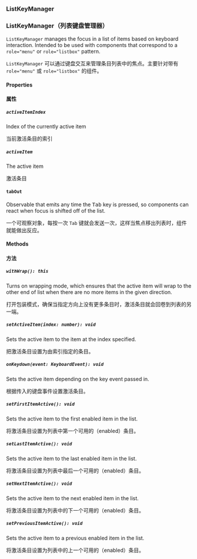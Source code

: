 ### ListKeyManager

### ListKeyManager（列表键盘管理器）

`ListKeyManager` manages the focus in a list of items based on keyboard interaction. Intended to be
used with components that correspond to a `role="menu"` or `role="listbox"` pattern.

`ListKeyManager` 可以通过键盘交互来管理条目列表中的焦点。主要针对带有 `role="menu"` 或 `role="listbox"` 的组件。

#### Properties

#### 属性

##### `activeItemIndex`

Index of the currently active item

当前激活条目的索引

##### `activeItem`

The active item

激活条目

#### `tabOut`

Observable that emits any time the <kbd>Tab</kbd> key is pressed, so components can react when
focus is shifted off of the list.

一个可观察对象，每按一次 `Tab` 键就会发送一次，这样当焦点移出列表时，组件就能做出反应。

#### Methods

#### 方法

##### `withWrap(): this`

Turns on wrapping mode, which ensures that the active item will wrap to
the other end of list when there are no more items in the given direction.

打开包装模式，确保当指定方向上没有更多条目时，激活条目就会回卷到列表的另一端。

##### `setActiveItem(index: number): void` 

Sets the active item to the item at the index specified.

把激活条目设置为由索引指定的条目。

##### `onKeydown(event: KeyboardEvent): void` 

Sets the active item depending on the key event passed in.

根据传入的键盘事件设置激活条目。

##### `setFirstItemActive(): void` 

Sets the active item to the first enabled item in the list.

将激活条目设置为列表中第一个可用的（enabled）条目。

##### `setLastItemActive(): void` 

Sets the active item to the last enabled item in the list.

将激活条目设置为列表中最后一个可用的（enabled）条目。

##### `setNextItemActive(): void` 

Sets the active item to the next enabled item in the list.

将激活条目设置为列表中的下一个可用的（enabled）条目。

##### `setPreviousItemActive(): void` 

Sets the active item to a previous enabled item in the list.

将激活条目设置为列表中的上一个可用的（enabled）条目。

